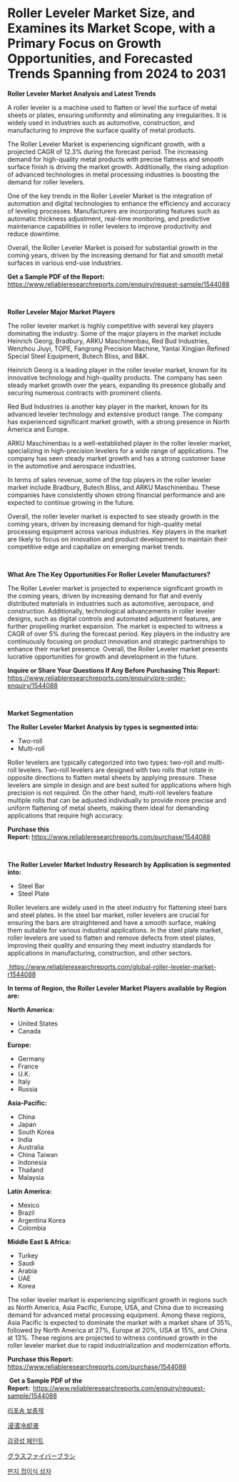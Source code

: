<p><h1>Roller Leveler Market Size, and Examines its Market Scope, with a Primary Focus on Growth Opportunities, and Forecasted Trends Spanning from 2024 to 2031</h1></p><p><strong>Roller Leveler Market Analysis and Latest Trends</strong></p>
<p><p>A roller leveler is a machine used to flatten or level the surface of metal sheets or plates, ensuring uniformity and eliminating any irregularities. It is widely used in industries such as automotive, construction, and manufacturing to improve the surface quality of metal products.</p><p>The Roller Leveler Market is experiencing significant growth, with a projected CAGR of 12.3% during the forecast period. The increasing demand for high-quality metal products with precise flatness and smooth surface finish is driving the market growth. Additionally, the rising adoption of advanced technologies in metal processing industries is boosting the demand for roller levelers.</p><p>One of the key trends in the Roller Leveler Market is the integration of automation and digital technologies to enhance the efficiency and accuracy of leveling processes. Manufacturers are incorporating features such as automatic thickness adjustment, real-time monitoring, and predictive maintenance capabilities in roller levelers to improve productivity and reduce downtime.</p><p>Overall, the Roller Leveler Market is poised for substantial growth in the coming years, driven by the increasing demand for flat and smooth metal surfaces in various end-use industries.</p></p>
<p><strong>Get a Sample PDF of the Report:&nbsp;</strong> <a href="https://www.reliableresearchreports.com/enquiry/request-sample/1544088">https://www.reliableresearchreports.com/enquiry/request-sample/1544088</a></p>
<p>&nbsp;</p>
<p><strong>Roller Leveler Major Market Players</strong></p>
<p><p>The roller leveler market is highly competitive with several key players dominating the industry. Some of the major players in the market include Heinrich Georg, Bradbury, ARKU Maschinenbau, Red Bud Industries, Wenzhou Jiuyi, TOPE, Fangrong Precision Machine, Yantai Xingjian Refined Special Steel Equipment, Butech Bliss, and B&K.</p><p>Heinrich Georg is a leading player in the roller leveler market, known for its innovative technology and high-quality products. The company has seen steady market growth over the years, expanding its presence globally and securing numerous contracts with prominent clients.</p><p>Red Bud Industries is another key player in the market, known for its advanced leveler technology and extensive product range. The company has experienced significant market growth, with a strong presence in North America and Europe.</p><p>ARKU Maschinenbau is a well-established player in the roller leveler market, specializing in high-precision levelers for a wide range of applications. The company has seen steady market growth and has a strong customer base in the automotive and aerospace industries.</p><p>In terms of sales revenue, some of the top players in the roller leveler market include Bradbury, Butech Bliss, and ARKU Maschinenbau. These companies have consistently shown strong financial performance and are expected to continue growing in the future.</p><p>Overall, the roller leveler market is expected to see steady growth in the coming years, driven by increasing demand for high-quality metal processing equipment across various industries. Key players in the market are likely to focus on innovation and product development to maintain their competitive edge and capitalize on emerging market trends.</p></p>
<p>&nbsp;</p>
<p><strong>What Are The Key Opportunities For Roller Leveler Manufacturers?</strong></p>
<p><p>The Roller Leveler market is projected to experience significant growth in the coming years, driven by increasing demand for flat and evenly distributed materials in industries such as automotive, aerospace, and construction. Additionally, technological advancements in roller leveler designs, such as digital controls and automated adjustment features, are further propelling market expansion. The market is expected to witness a CAGR of over 5% during the forecast period. Key players in the industry are continuously focusing on product innovation and strategic partnerships to enhance their market presence. Overall, the Roller Leveler market presents lucrative opportunities for growth and development in the future.</p></p>
<p><strong>Inquire or Share Your Questions If Any Before Purchasing This Report:</strong> <a href="https://www.reliableresearchreports.com/enquiry/pre-order-enquiry/1544088">https://www.reliableresearchreports.com/enquiry/pre-order-enquiry/1544088</a></p>
<p>&nbsp;</p>
<p><strong>Market Segmentation</strong></p>
<p><strong>The Roller Leveler Market Analysis by types is segmented into:</strong></p>
<p><ul><li>Two-roll</li><li>Multi-roll</li></ul></p>
<p><p>Roller levelers are typically categorized into two types: two-roll and multi-roll levelers. Two-roll levelers are designed with two rolls that rotate in opposite directions to flatten metal sheets by applying pressure. These levelers are simple in design and are best suited for applications where high precision is not required. On the other hand, multi-roll levelers feature multiple rolls that can be adjusted individually to provide more precise and uniform flattening of metal sheets, making them ideal for demanding applications that require high accuracy.</p></p>
<p><strong>Purchase this Report:&nbsp;</strong><a href="https://www.reliableresearchreports.com/purchase/1544088">https://www.reliableresearchreports.com/purchase/1544088</a></p>
<p>&nbsp;</p>
<p><strong>The Roller Leveler Market Industry Research by Application is segmented into:</strong></p>
<p><ul><li>Steel Bar</li><li>Steel Plate</li></ul></p>
<p><p>Roller levelers are widely used in the steel industry for flattening steel bars and steel plates. In the steel bar market, roller levelers are crucial for ensuring the bars are straightened and have a smooth surface, making them suitable for various industrial applications. In the steel plate market, roller levelers are used to flatten and remove defects from steel plates, improving their quality and ensuring they meet industry standards for applications in manufacturing, construction, and other sectors.</p></p>
<p><a href="https://www.reliableresearchreports.com/global-roller-leveler-market-r1544088">&nbsp;https://www.reliableresearchreports.com/global-roller-leveler-market-r1544088</a></p>
<p><strong>In terms of Region, the Roller Leveler Market Players available by Region are:</strong></p>
<p>
    <p> <strong> North America: </strong>
        <ul>
            <li>United States</li>
            <li>Canada</li>
        </ul>
        </p> 
    <p> <strong> Europe: </strong>
        <ul>
            <li>Germany</li>
            <li>France</li>
            <li>U.K.</li>
            <li>Italy</li>
            <li>Russia</li>
        </ul>
        </p> 
    <p> <strong> Asia-Pacific: </strong>
        <ul>
            <li>China</li>
            <li>Japan</li>
            <li>South Korea</li>
            <li>India</li>
            <li>Australia</li>
            <li>China Taiwan</li>
            <li>Indonesia</li>
            <li>Thailand</li>
            <li>Malaysia</li>
        </ul>
        </p> 
    <p> <strong> Latin America: </strong>
        <ul>
            <li>Mexico</li>
            <li>Brazil</li>
            <li>Argentina Korea</li>
            <li>Colombia</li>
        </ul>
        </p> 
    <p> <strong> Middle East & Africa: </strong>
        <ul>
            <li>Turkey</li>
            <li>Saudi</li>
            <li>Arabia</li>
            <li>UAE</li>
            <li>Korea</li>
        </ul>
    </p>
    </p>
<p><p>The roller leveler market is experiencing significant growth in regions such as North America, Asia Pacific, Europe, USA, and China due to increasing demand for advanced metal processing equipment. Among these regions, Asia Pacific is expected to dominate the market with a market share of 35%, followed by North America at 27%, Europe at 20%, USA at 15%, and China at 13%. These regions are projected to witness continued growth in the roller leveler market due to rapid industrialization and modernization efforts.</p></p>
<p><strong>Purchase this Report: </strong><a href="https://www.reliableresearchreports.com/purchase/1544088">https://www.reliableresearchreports.com/purchase/1544088</a></p>
<p>&nbsp;<strong>Get a Sample PDF of the Report:&nbsp;&nbsp;</strong><a href="https://www.reliableresearchreports.com/enquiry/request-sample/1544088">https://www.reliableresearchreports.com/enquiry/request-sample/1544088</a></p>
<p><strong></strong></p>
<p><p><a href="https://medium.com/@matthiasdkins856/%EB%A6%AC%ED%8F%AC%EC%86%9C-%EB%B3%B4%EC%B6%A9%EC%A0%9C-%EC%8B%9C%EC%9E%A5-%EB%B6%84%EC%84%9D-%EA%B7%B8-cagr-%EC%8B%9C%EC%9E%A5-%EC%84%B8%EB%B6%84%ED%99%94-%EB%B0%8F-%EA%B8%80%EB%A1%9C%EB%B2%8C-%EC%82%B0%EC%97%85-%EA%B0%9C%EC%9A%94-ad903a2f4830">리포솜 보충제</a></p><p><a href="https://github.com/oqxogxyvqe90775/Market-Research-Report-List-1/blob/main/898246728376.md">浸漬冷却液</a></p><p><a href="https://github.com/lzrvbyqzftro57/Market-Research-Report-List-1/blob/main/907991125746.md">감광성 페인트</a></p><p><a href="https://medium.com/@alexandramiranda455/%E3%82%AC%E3%83%A9%E3%82%B9%E7%B9%8A%E7%B6%AD%E3%83%96%E3%83%A9%E3%82%B7%E3%81%AE%E5%B8%82%E5%A0%B4%E8%A6%8F%E6%A8%A1-cagr-%E3%83%88%E3%83%AC%E3%83%B3%E3%83%89-2024-2030-11bbef05afad">グラスファイバーブラシ</a></p><p><a href="https://medium.com/@bruceabernathy2022/%ED%8C%8C%ED%8D%BC%EB%B3%B4%EB%93%9C-%EC%A0%91%EC%9D%B4%EC%8B%9D-%ED%8C%90%EB%A7%A4%EC%9D%B8-%EC%82%B0%EC%97%85-%EC%84%B1%EA%B3%B5%EC%A0%81%EC%9D%B8-%EB%B9%84%EC%A6%88%EB%8B%88%EC%8A%A4-%EC%A0%84%EB%9E%B5%EC%9D%98-%EC%97%B4%EC%87%A0-2031%EB%85%84%EA%B9%8C%EC%A7%80-%EC%98%88%EC%B8%A1-8380ec195243">판지 접이식 상자</a></p></p>